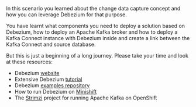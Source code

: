 In this scenario you learned about the change data capture concept and how you can leverage Debezium for that purpose.

You have learnt what components you need to deploy a solution based on Debezium, how to deploy an Apache Kafka broker and how to deploy a Kafka Connect instance with Debezium inside and create a link between the Kafka Connect and source database.

But this is just a beginning of a long journey. Please take your time and look at these resources:
* Debezium [website](http://debezium.io/)
* Extensive Debezium [tutorial](http://debezium.io/docs/tutorial/)
* Debezium [examples repository](https://github.com/debezium/debezium-examples)
* How to run Debezium on [Minishift](http://debezium.io/docs/openshift/)
* The [Strimzi](http://strimzi.io/) project for running Apache Kafka on OpenShift
